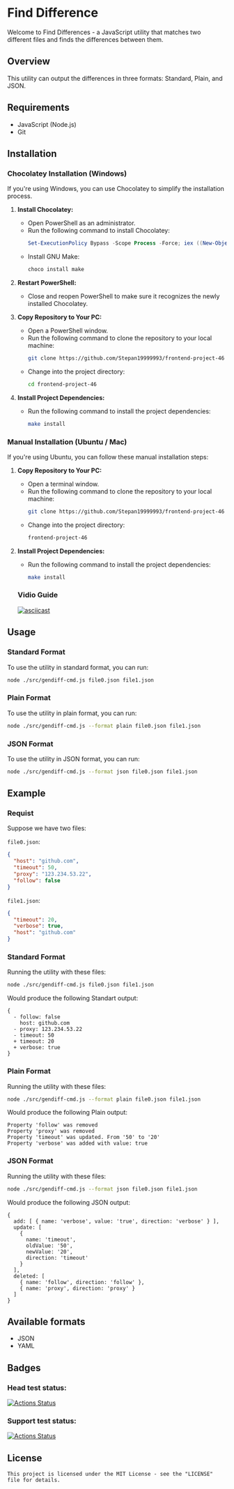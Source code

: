 # Find Difference

Welcome to Find Differences - a JavaScript utility that matches two different files and finds the differences between them.

## Overview

This utility can output the differences in three formats: Standard, Plain, and JSON.

## Requirements

- JavaScript (Node.js)
- Git

## Installation

### Chocolatey Installation (Windows)

If you're using Windows, you can use Chocolatey to simplify the installation process.

1. **Install Chocolatey:**
   - Open PowerShell as an administrator.
   - Run the following command to install Chocolatey:
     ```powershell
     Set-ExecutionPolicy Bypass -Scope Process -Force; iex ((New-Object System.Net.WebClient).DownloadString('https://chocolatey.org/install.ps1'))
     ```
   - Install GNU Make:
     ```powershell
     choco install make
     ```

2. **Restart PowerShell:**
   - Close and reopen PowerShell to make sure it recognizes the newly installed Chocolatey.

3. **Copy Repository to Your PC:**
   - Open a PowerShell window.
   - Run the following command to clone the repository to your local machine:
     ```bash
     git clone https://github.com/Stepan19999993/frontend-project-46
     ```
   - Change into the project directory:
     ```bash
     cd frontend-project-46
     ```

4. **Install Project Dependencies:**
   - Run the following command to install the project dependencies:
     ```bash
     make install
     ```

### Manual Installation (Ubuntu / Mac)

If you're using Ubuntu, you can follow these manual installation steps:

1. **Copy Repository to Your PC:**
   - Open a terminal window.
   - Run the following command to clone the repository to your local machine:
     ```bash
     git clone https://github.com/Stepan19999993/frontend-project-46
     ```
   - Change into the project directory:
     ```bash
     frontend-project-46
     ```

2. **Install Project Dependencies:**
   - Run the following command to install the project dependencies:
     ```bash
     make install
     ```
   ### Vidio Guide

   [![asciicast](https://asciinema.org/a/641195.svg)](https://asciinema.org/a/641195)

## Usage

### Standard Format

To use the utility in standard format, you can run:

```bash
node ./src/gendiff-cmd.js file0.json file1.json
```

### Plain Format

To use the utility in plain format, you can run:

```bash
node ./src/gendiff-cmd.js --format plain file0.json file1.json
```

### JSON Format

To use the utility in JSON format, you can run:

```bash
node ./src/gendiff-cmd.js --format json file0.json file1.json
```

## Example

### Requist

Suppose we have two files:

`file0.json`:
```json
{
  "host": "github.com",
  "timeout": 50,
  "proxy": "123.234.53.22",
  "follow": false
}
```

`file1.json`:
```json
{
  "timeout": 20,
  "verbose": true,
  "host": "github.com"
}
```

### Standard Format

Running the utility with these files:

```bash
node ./src/gendiff-cmd.js file0.json file1.json
```

Would produce the following Standart output:

```
{
  - follow: false
    host: github.com
  - proxy: 123.234.53.22
  - timeout: 50
  + timeout: 20
  + verbose: true
}
```

### Plain Format

Running the utility with these files:

```bash
node ./src/gendiff-cmd.js --format plain file0.json file1.json
```

Would produce the following Plain output:

```
Property 'follow' was removed
Property 'proxy' was removed
Property 'timeout' was updated. From '50' to '20'
Property 'verbose' was added with value: true
```

### JSON Format

Running the utility with these files:

```bash
node ./src/gendiff-cmd.js --format json file0.json file1.json
```

Would produce the following JSON output:

```
{
  add: [ { name: 'verbose', value: 'true', direction: 'verbose' } ],
  update: [
    {
      name: 'timeout',
      oldValue: '50',
      newValue: '20',
      direction: 'timeout'
    }
  ],
  deleted: [
    { name: 'follow', direction: 'follow' },
    { name: 'proxy', direction: 'proxy' }
  ]
}
```

## Available formats

- JSON
- YAML

## Badges

### Head test status:

[![Actions Status](https://github.com/Stepan19999993/frontend-project-46/actions/workflows/node.yml/badge.svg)](https://github.com/Stepan19999993/frontend-project-46/actions)

### Support test status:

[![Actions Status](https://github.com/Stepan19999993/frontend-project-46/actions/workflows/support-check.yml/badge.svg)](https://github.com/Stepan19999993/frontend-project-46/actions)

## License

```
This project is licensed under the MIT License - see the "LICENSE" file for details.
```
